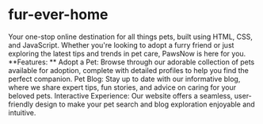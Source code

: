 # fur-ever-home
Your one-stop online destination for all things pets, built using HTML, CSS, and JavaScript. Whether you're looking to adopt a furry friend or just exploring the latest tips and trends in pet care, PawsNow is here for you. 
**Features: ** 
Adopt a Pet: Browse through our adorable collection of pets available for adoption, complete with detailed profiles to help you find the perfect companion.
Pet Blog: Stay up to date with our informative blog, where we share expert tips, fun stories, and advice on caring for your beloved pets.
Interactive Experience: Our website offers a seamless, user-friendly design to make your pet search and blog exploration enjoyable and intuitive.
